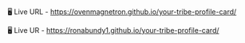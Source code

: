 🖥️ Live URL - https://ovenmagnetron.github.io/your-tribe-profile-card/

🖥️ Live UR  - https://ronabundy1.github.io/your-tribe-profile-card/


